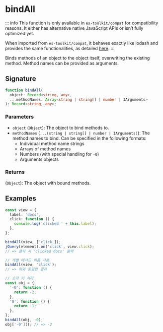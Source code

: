 # bindAll

::: info
This function is only available in `es-toolkit/compat` for compatibility reasons. It either has alternative native JavaScript APIs or isn’t fully optimized yet.

When imported from `es-toolkit/compat`, it behaves exactly like lodash and provides the same functionalities, as detailed [here](../../../compatibility.md).
:::

Binds methods of an object to the object itself, overwriting the existing method. Method names can be provided as arguments.

## Signature

```typescript
function bindAll(
  object: Record<string, any>,
  ...methodNames: Array<string | string[] | number | IArguments>
): Record<string, any>;
```

### Parameters

- `object` (`Object`): The object to bind methods to.
- `methodNames` (`...(string | string[] | number | IArguments)`): The method names to bind. Can be specified in the following formats:
  - Individual method name strings
  - Arrays of method names
  - Numbers (with special handling for `-0`)
  - Arguments objects

### Returns

(`Object`): The object with bound methods.

## Examples

```typescript
const view = {
  label: 'docs',
  click: function () {
    console.log('clicked ' + this.label);
  },
};

bindAll(view, ['click']);
jQuery(element).on('click', view.click);
// => 클릭 시 'clicked docs' 출력

// 개별 메서드 이름 사용
bindAll(view, 'click');
// => 위와 동일한 결과

// 숫자 키 처리
const obj = {
  '-0': function () {
    return -2;
  },
  '0': function () {
    return -1;
  },
};
bindAll(obj, -0);
obj['-0'](); // => -2
```
